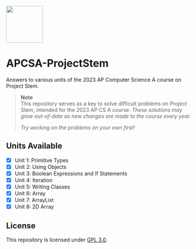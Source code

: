 <p><img src="https://raw.githubusercontent.com/ricky8k/APCSA-ProjectStem/main/icon.png" width="100"></p>

# APCSA-ProjectStem

Answers to various units of the 2023 AP Computer Science A course on Project Stem.

> **Note**  
> This repository serves as a key to solve difficult problems on Project Stem, intended for the 2023 AP CS A course. *These solutions may grow out-of-date as new changes are made to the course every year.*
>
> *Try working on the problems on your own first!*
  
## Units Available
- [X] Unit 1: Primitive Types
- [X] Unit 2: Using Objects
- [X] Unit 3: Boolean Expressions and If Statements
- [X] Unit 4: Iteration
- [X] Unit 5: Writing Classes
- [X] Unit 6: Array
- [X] Unit 7: ArrayList
- [X] Unit 8: 2D Array

## License
This repository is licensed under [GPL 3.0](https://raw.githubusercontent.com/ricky8k/APCSA-ProjectStem/main/LICENSE).

